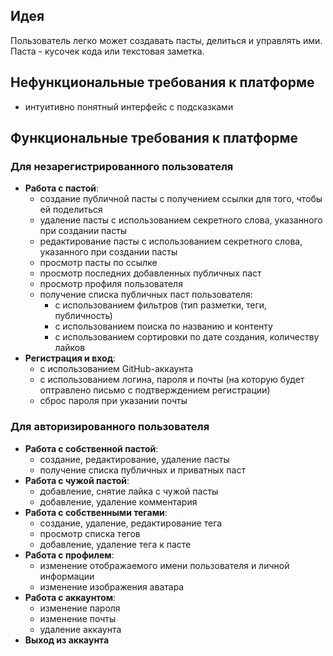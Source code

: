 ## Идея
Пользователь легко может создавать пасты, делиться и управлять ими. Паста - кусочек кода или текстовая заметка.

## Нефункциональные требования к платформе
- интуитивно понятный интерфейс с подсказками

## Функциональные требования к платформе
### Для незарегистрированного пользователя
- **Работа с пастой**:
  - создание публичной пасты с получением ссылки для того, чтобы ей поделиться
  - удаление пасты с использованием секретного слова, указанного при создании пасты
  - редактирование пасты с использованием секретного слова, указанного при создании пасты
  - просмотр пасты по ссылке
  - просмотр последних добавленных публичных паст
  - просмотр профиля пользователя
  - получение списка публичных паст пользователя:
    - с использованием фильтров (тип разметки, теги, публичность)
    - с использованием поиска по названию и контенту
    - с использованием сортировки по дате создания, количеству лайков
- **Регистрация и вход**:
  - с использованием GitHub-аккаунта
  - с использованием логина, пароля и почты (на которую будет оптравлено письмо с подтверждением регистрации)
  - сброс пароля при указании почты

### Для авторизированного пользователя
- **Работа с собственной пастой**:
  - создание, редактирование, удаление пасты
  - получение списка публичных и приватных паст
- **Работа с чужой пастой**:
  - добавление, снятие лайка с чужой пасты
  - добавление, удаление комментария
- **Работа с собственными тегами**:
  - создание, удаление, редактирование тега
  - просмотр списка тегов
  - добавление, удаление тега к пасте
- **Работа с профилем**:
  - изменение отображаемого имени пользователя и личной информации
  - изменение изображения аватара
- **Работа с аккаунтом**:
  - изменение пароля
  - изменение почты
  - удаление аккаунта
- **Выход из аккаунта**
